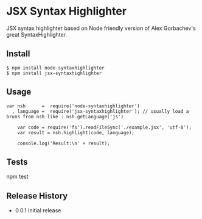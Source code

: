 JSX Syntax Highlighter
=========
JSX syntax highlighter based on Node friendly version of Alex Gorbachev's great SyntaxHighlighter.
## Install
	$ npm install node-syntaxhighlighter
	$ npm install jsx-syntaxhighlighter

## Usage

	var nsh      =  require('node-syntaxhighlighter')
      , language =  require('jsx-syntaxhighlighter'); // usually load a bruns from nsh like : nsh.getLanguage('js')

        var code = require('fs').readFileSync('./example.jsx', 'utf-8');
        var result = nsh.highlight(code, language);

        console.log('Result:\n' + result);
## Tests

  npm test
  
## Release History

* 0.0.1 Initial release
